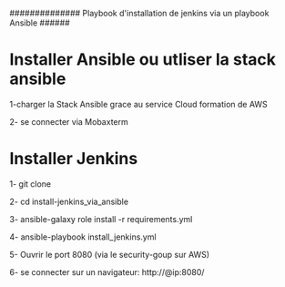############## Playbook d'installation de jenkins via un playbook Ansible ######
# Installer Ansible ou utliser la stack ansible

1-charger la Stack Ansible grace au service Cloud formation de AWS 

2- se connecter via Mobaxterm

# Installer Jenkins

1- git clone 

2- cd install-jenkins_via_ansible

3- ansible-galaxy role install -r requirements.yml

4- ansible-playbook install_jenkins.yml 

5- Ouvrir le port 8080 (via le security-goup sur AWS)

6- se connecter sur un navigateur: http://@ip:8080/
